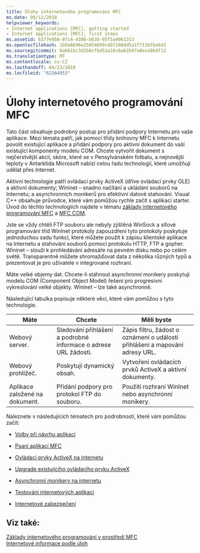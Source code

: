 ```yaml
---
title: Úlohy internetového programování MFC
ms.date: 09/12/2018
helpviewer_keywords:
- Internet applications [MFC], getting started
- Internet applications [MFC], first steps
ms.assetid: 6377e9b8-07c4-4380-b63b-05f5a9061313
ms.openlocfilehash: 1b0a8696e25054099cdbf208dd5a1f713bfbe6d3
ms.sourcegitcommit: 0ab61bc3d2b6cfbd52a16c6ab2b97a8ea1864f12
ms.translationtype: MT
ms.contentlocale: cs-CZ
ms.lasthandoff: 04/23/2019
ms.locfileid: "62164953"
---
```

# <a name="mfc-internet-programming-tasks"></a>Úlohy internetového programování MFC

Tato část obsahuje podrobný postup pro přidání podpory Internetu pro vaše aplikace. Mezi témata patří, jak pomocí třídy knihovny MFC k Internetu povolit existující aplikace a přidání podpory pro aktivní dokument do vaší existující komponenty modelu COM. Chcete vytvořit dokument s nejčerstvější akcií, skóre, které se v Pensylvánském fotbalu, a nejnovější teploty v Antarktida Microsoft nabízí celou řadu technologií, které umožňují udělat přes Internet.

Aktivní technologie patří ovládací prvky ActiveX (dříve ovládací prvky OLE) a aktivní dokumenty; Wininet – snadno načítání a ukládání souborů na Internetu; a asynchronních monikerů pro efektivní datové stahování. Visual C++ obsahuje průvodce, které vám pomůžou rychle začít s aplikací starter. Úvod do těchto technologiích najdete v tématu [základy internetového programování MFC](../mfc/mfc-internet-programming-basics.md) a [MFC COM](../mfc/mfc-com.md).

Jste se vždy chtěli FTP souboru ale nebyly zjištěná WinSock a síťové programování tříd WinInet protokoly zapouzdření tyto protokoly poskytuje jednoduchou sadu funkcí, které můžete použít k zápisu klientské aplikace na Internetu a stahování souborů pomocí protokolu HTTP, FTP a gopher. Wininet – slouží k prohledávání adresáře na pevném disku nebo po celém světě. Transparentně můžete shromažďovat data z několika různých typů a prezentovat je pro uživatele v integrované rozhraní.

Máte velké objemy dat. Chcete-li stáhnout asynchronní monikery poskytují modelu COM (Component Object Model) řešení pro progresivní vykreslování velké objekty. Wininet – lze také asynchronně.

Následující tabulka popisuje některé věci, které vám pomůžou s tyto technologie.

|Máte|Chcete|Měli byste|
|--------------|-----------------|----------------|
|Webový server.|Sledování přihlášení a podrobné informace o adrese URL žádosti.|Zápis filtru, žádost o oznámení o události přihlášení a mapování adresy URL.|
|Webový prohlížeč.|Poskytují dynamický obsah.|Vytvoření ovládacích prvků ActiveX a aktivní dokumenty.|
|Aplikace založené na dokument.|Přidání podpory pro protokol FTP do souboru.|Použití rozhraní WinInet nebo asynchronní monikery.|

Naleznete v následujících tématech pro podrobnosti, které vám pomůžou začít:

- [Volby při návrhu aplikací](../mfc/application-design-choices.md)

- [Psaní aplikací MFC](../mfc/writing-mfc-applications.md)

- [Ovládací prvky ActiveX na internetu](../mfc/activex-controls-on-the-internet.md)

- [Upgrade existujícího ovládacího prvku ActiveX](../mfc/upgrading-an-existing-activex-control.md)

- [Asynchronní monikery na internetu](../mfc/asynchronous-monikers-on-the-internet.md)

- [Testování internetových aplikací](../mfc/testing-internet-applications.md)

- [Internetové zabezpečení](../mfc/internet-security-cpp.md)

## <a name="see-also"></a>Viz také:

[Základy internetového programování v prostředí MFC](../mfc/mfc-internet-programming-basics.md)<br/>
[Internetové informace podle úloh](../mfc/internet-information-by-task.md)
